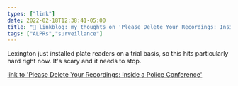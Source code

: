 ```yaml
---
types: ["link"]
date: 2022-02-18T12:38:41-05:00
title: "🔗 linkblog: my thoughts on 'Please Delete Your Recordings: Inside a Police Conference'"
tags: ["ALPRs","surveillance"]
---
```

Lexington just installed plate readers on a trial basis, so this hits particularly hard right now. It's scary and it needs to stop.
 
[link to 'Please Delete Your Recordings: Inside a Police Conference'](https://www.vice.com/en/article/y3vq3w/inside-police-conference-washington-dc-sheriffs-association)
